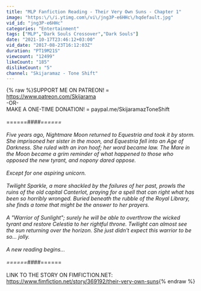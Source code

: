 ```yaml
---
title: "MLP Fanfiction Reading - Their Very Own Suns - Chapter 1"
image: "https:\/\/i.ytimg.com\/vi\/jng3P-e6HHc\/hqdefault.jpg"
vid_id: "jng3P-e6HHc"
categories: "Entertainment"
tags: ["MLP","Dark Souls Crossover","Dark Souls"]
date: "2021-10-17T23:46:12+03:00"
vid_date: "2017-08-23T16:12:03Z"
duration: "PT19M21S"
viewcount: "12499"
likeCount: "185"
dislikeCount: "5"
channel: "Skijaramaz - Tone Shift"
---
```

{% raw %}SUPPORT ME ON PATREON! = <a rel="nofollow" target="blank" href="https://www.patreon.com/Skijarama">https://www.patreon.com/Skijarama</a><br />-OR-<br />MAKE A ONE-TIME DONATION! = paypal.me/SkijaramazToneShift<br /><br />======##*##======<br /><br />Five years ago, Nightmare Moon returned to Equestria and took it by storm. She imprisoned her sister in the moon, and Equestria fell into an Age of Darkness. She ruled with an iron hoof; her word became law. The Mare in the Moon became a grim reminder of what happened to those who opposed the new tyrant, and nopony dared oppose.<br /><br />Except for one aspiring unicorn.<br /><br />Twilight Sparkle, a mare shackled by the failures of her past, prowls the ruins of the old capital Canterlot, praying for a spell that can right what has been so horribly wronged. Buried beneath the rubble of the Royal Library, she finds a tome that might be the answer to her prayers.<br /><br />A &quot;Warrior of Sunlight&quot;; surely he will be able to overthrow the wicked tyrant and restore Celestia to her rightful throne. Twilight can almost see the sun returning over the horizon. She just didn't expect this warrior to be so... jolly.<br /><br />A new reading begins...<br /><br />======##*##======<br /><br />LINK TO THE STORY ON FIMFICTION.NET: <a rel="nofollow" target="blank" href="https://www.fimfiction.net/story/369192/their-very-own-suns">https://www.fimfiction.net/story/369192/their-very-own-suns</a>{% endraw %}
